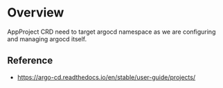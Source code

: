 # Overview

AppProject CRD need to target argocd namespace as we are configuring and managing argocd itself.

## Reference

- https://argo-cd.readthedocs.io/en/stable/user-guide/projects/
